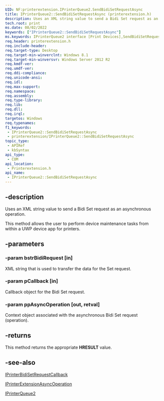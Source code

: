 ```yaml
---
UID: NF:printerextension.IPrinterQueue2.SendBidiSetRequestAsync
title: IPrinterQueue2::SendBidiSetRequestAsync (printerextension.h)
description: Uses an XML string value to send a Bidi Set request as an asynchronous operation.
tech.root: print
ms.date: 08/02/2022
keywords: ["IPrinterQueue2::SendBidiSetRequestAsync"]
ms.keywords: IPrinterQueue2 interface [Print Devices],SendBidiSetRequestAsync method, IPrinterQueue2.SendBidiSetRequestAsync, IPrinterQueue2::SendBidiSetRequestAsync, SendBidiSetRequestAsync, SendBidiSetRequestAsync method [Print Devices], SendBidiSetRequestAsync method [Print Devices],IPrinterQueue2 interface, print.iprinterqueue2_sendbidisetrequestasync, printerextension/IPrinterQueue2::SendBidiSetRequestAsync
req.header: printerextension.h
req.include-header: 
req.target-type: Desktop
req.target-min-winverclnt: Windows 8.1
req.target-min-winversvr: Windows Server 2012 R2
req.kmdf-ver: 
req.umdf-ver: 
req.ddi-compliance: 
req.unicode-ansi: 
req.idl: 
req.max-support: 
req.namespace: 
req.assembly: 
req.type-library: 
req.lib: 
req.dll: 
req.irql: 
targetos: Windows
req.typenames: 
f1_keywords:
 - IPrinterQueue2::SendBidiSetRequestAsync
 - printerextension/IPrinterQueue2::SendBidiSetRequestAsync
topic_type:
 - APIRef
 - kbSyntax
api_type:
 - COM
api_location:
 - Printerextension.h
api_name:
 - IPrinterQueue2::SendBidiSetRequestAsync
---
```


## -description

Uses an XML string value to send a Bidi Set request as an asynchronous operation.

This method allows the user to perform device maintenance tasks from within a UWP device app  for printers.

## -parameters

### -param bstrBidiRequest [in]

XML string that is used to transfer the data for the  Set request.

### -param pCallback [in]

Callback object for the Bidi Set request.

### -param ppAsyncOperation [out, retval]

Context object associated with the asynchronous Bidi Set  request (operation).

## -returns

This method returns the appropriate **HRESULT** value.

## -see-also

[IPrinterBidiSetRequestCallback](./nn-printerextension-iprinterbidisetrequestcallback.md)

[IPrinterExtensionAsyncOperation](./nn-printerextension-iprinterextensionasyncoperation.md)

[IPrinterQueue2](./nn-printerextension-iprinterqueue2.md)